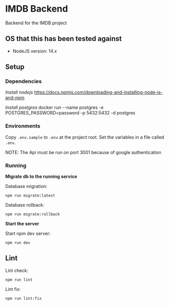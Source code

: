 # IMDB Backend

Backend for the IMDB project

## OS that this has been tested against

- NodeJS version: 14.x

## Setup

### Dependencies

_Install nodejs_
https://docs.npmjs.com/downloading-and-installing-node-js-and-npm

_Install postgres_
docker run --name postgres -e POSTGRES_PASSWORD=password -p 5432:5432 -d postgres

### Environments

Copy `.env.sample` to `.env` at the project root.
Set the variables in a file called `.env`.

NOTE: The Api must be run on port 3001 because of google authentication

### Running

**Migrate db to the running service**

  Database migration:
  ```
  npm run migrate:latest
  ```
  
  Database rollback:
   ```
  npm run migrate:rollback
  ```
  

**Start the server**

Start npm dev server:
```
npm run dev
```

## Lint

Lint check:
```
npm run lint
```

Lint fix:
```
npm run lint:fix
```
